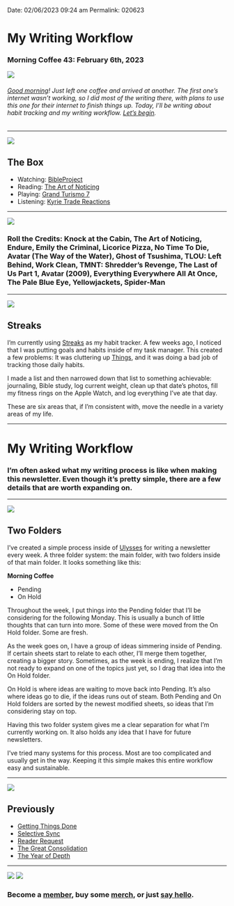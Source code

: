 
Date: 02/06/2023 09:24 am
Permalink: 020623

# My Writing Workflow

### Morning Coffee 43: February 6th, 2023

![](https://i.imgur.com/IOAkEjU.jpg)

###### [Good morning](mailto:nashp@me.com)! Just left one coffee and arrived at another. The first one’s internet wasn’t working, so I did most of the writing there, with plans to use this one for their internet to finish things up. Today, I’ll be writing about habit tracking and my writing workflow. [Let’s begin](mailto:nashp@me.com).

---- 

![](https://blotcdn.com/blog_7d9c6729f90a4fd68ca68a09e88009f0/_image_cache/7cf7610f-df38-435d-8654-200d185511c1.gif)

## The Box

- Watching: [BibleProject](https://bibleproject.com/)
- Reading: [The Art of Noticing](https://www.amazon.com/Art-Noticing-Creativity-Inspiration-Discover/dp/0525521240)
- Playing: [Grand Turismo 7](https://www.playstation.com/en-us/games/gran-turismo-7/)
- Listening: [Kyrie Trade Reactions](https://overcast.fm/+b0zm2hIUc)

---- 

![](https://i.imgur.com/wgl1sGH.jpg)

### **Roll the Credits**: Knock at the Cabin, The Art of Noticing, Endure, Emily the Criminal, Licorice Pizza, No Time To Die, Avatar (The Way of the Water), Ghost of Tsushima, TLOU: Left Behind, Work Clean, TMNT: Shredder’s Revenge, The Last of Us Part 1, Avatar (2009), Everything Everywhere All At Once, The Pale Blue Eye, Yellowjackets, Spider-Man

---- 

![](https://i.imgur.com/6wIKqjr.jpg)

## Streaks

I’m currently using [Streaks](https://streaksapp.com) as my habit tracker. A few weeks ago, I noticed that I was putting goals and habits inside of my task manager. This created a few problems: It was cluttering up [Things](https://culturedcode.com/things/), and it was doing a bad job of tracking those daily habits.

I made a list and then narrowed down that list to something achievable: journaling, Bible study, log current weight, clean up that date’s photos, fill my fitness rings on the Apple Watch, and log everything I’ve ate that day.

These are six areas that, if I’m consistent with, move the needle in a variety areas of my life.

---- 

# My Writing Workflow

### I’m often asked what my writing process is like when making this newsletter. Even though it’s pretty simple, there are a few details that are worth expanding on.

---- 

![](https://i.imgur.com/ZtDy7tN.jpg)

## Two Folders

I’ve created a simple process inside of [Ulysses](https://ulysses.app) for writing a newsletter every week. A three folder system: the main folder, with two folders inside of that main folder. It looks something like this:

**Morning Coffee**

- Pending
- On Hold

Throughout the week, I put things into the Pending folder that I’ll be considering for the following Monday. This is usually a bunch of little thoughts that can turn into more. Some of these were moved from the On Hold folder. Some are fresh.

As the week goes on, I have a group of ideas simmering inside of Pending. If certain sheets start to relate to each other, I’ll merge them together, creating a bigger story. Sometimes, as the week is ending, I realize that I’m not ready to expand on one of the topics just yet, so I drag that idea into the On Hold folder.

On Hold is where ideas are waiting to move back into Pending. It’s also where ideas go to die, if the ideas runs out of steam. Both Pending and On Hold folders are sorted by the newest modified sheets, so ideas that I’m considering stay on top.

Having this two folder system gives me a clear separation for what I’m currently working on. It also holds any idea that I have for future newsletters.

I’ve tried many systems for this process. Most are too complicated and usually get in the way. Keeping it this simple makes this entire workflow easy and sustainable.

---- 
 
![](https://blotcdn.com/blog_7d9c6729f90a4fd68ca68a09e88009f0/_image_cache/e5d5e32d-b215-49c2-b9bd-85b1b992692e.jpg)

## Previously

- [Getting Things Done](https://nashp.com/013022)
- [Selective Sync](https://nashp.com/012323)
- [Reader Request](https://nashp.com/011623)
- [The Great Consolidation](https://nashp.com/010923)
- [The Year of Depth](https://nashp.com/010223)

---- 

![](https://blotcdn.com/blog_7d9c6729f90a4fd68ca68a09e88009f0/_image_cache/a3a14dfa-5fbe-4467-9334-08637c451f11.png)
![](https://i.imgur.com/1sRejCJ.jpg)

### Become a [member](https://www.patreon.com/nashp), buy some [merch](https://nashp.com/merch), or just [say hello](mailto:nashp@me.com).

